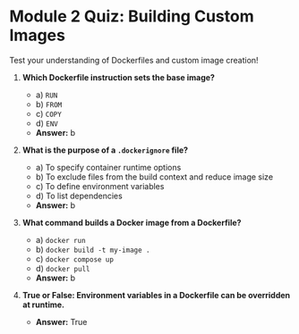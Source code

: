 # Module 2 Quiz: Building Custom Images

Test your understanding of Dockerfiles and custom image creation!

1. **Which Dockerfile instruction sets the base image?**
   - a) `RUN`
   - b) `FROM`
   - c) `COPY`
   - d) `ENV`
   - **Answer:** b

2. **What is the purpose of a `.dockerignore` file?**
   - a) To specify container runtime options
   - b) To exclude files from the build context and reduce image size
   - c) To define environment variables
   - d) To list dependencies
   - **Answer:** b

3. **What command builds a Docker image from a Dockerfile?**
   - a) `docker run`
   - b) `docker build -t my-image .`
   - c) `docker compose up`
   - d) `docker pull`
   - **Answer:** b

4. **True or False: Environment variables in a Dockerfile can be overridden at runtime.**
   - **Answer:** True